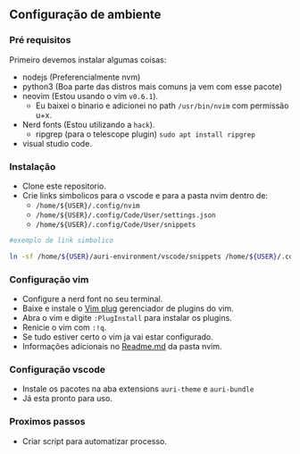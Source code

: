## Configuração de ambiente

### Pré requisitos
Primeiro devemos instalar algumas coisas:
- nodejs (Preferencialmente nvm)
- python3 (Boa parte das distros mais comuns ja vem com esse pacote)
- neovim (Estou usando o vim `v0.6.1`).
  - Eu baixei o binario e adicionei no path `/usr/bin/nvim` com permissão u+x.
- Nerd fonts (Estou utilizando a `hack`).
  - ripgrep (para o telescope plugin) `sudo apt install ripgrep`
- visual studio code.

### Instalação
- Clone este repositorio.
- Crie links simbolicos para o vscode e para a pasta nvim dentro de:
  - `/home/${USER}/.config/nvim` 
  - `/home/${USER}/.config/Code/User/settings.json`
  - `/home/${USER}/.config/Code/User/snippets`

```bash
#exemplo de link simbolico

ln -sf /home/${USER}/auri-environment/vscode/snippets /home/${USER}/.config/Code/User/snippets
```

### Configuração vim
- Configure a nerd font no seu terminal.
- Baixe e instale o [Vim plug](https://github.com/junegunn/vim-plug) gerenciador de plugins do vim.
- Abra o vim e digite `:PlugInstall` para instalar os plugins.
- Renicie o vim com `:!q`.
- Se tudo estiver certo o vim ja vai estar configurado.
- Informações adicionais no [Readme.md](https://github.com/AurinoJunior/auri-enviroment/tree/master/nvim) da pasta nvim.

### Configuração vscode
- Instale os pacotes na aba extensions `auri-theme` e `auri-bundle`
- Já esta pronto para uso.

### Proximos passos
- Criar script para automatizar processo.


